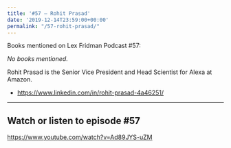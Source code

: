 ```yaml
---
title: '#57 – Rohit Prasad'
date: '2019-12-14T23:59:00+00:00'
permalink: "/57-rohit-prasad/"
---
```


Books mentioned on Lex Fridman Podcast #57:

*No books mentioned.*

<!--more-->

Rohit Prasad is the Senior Vice President and Head Scientist for Alexa at Amazon.

- <a href="https://www.linkedin.com/in/rohit-prasad-4a46251/" target="_blank">https://www.linkedin.com/in/rohit-prasad-4a46251/</a>

- - - - - -

## Watch or listen to episode #57

<https://www.youtube.com/watch?v=Ad89JYS-uZM>